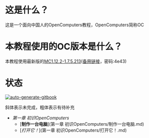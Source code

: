 # 这是什么？

这是一个面向中国人的OpenComputers教程，OpenComputers简称OC

# 本教程使用的OC版本是什么？

本教程使用最新版的[MC1.12.2-1.7.5.213](https://ci.cil.li/job/OpenComputers-MC1.12/213/artifact/build/libs/OpenComputers-MC1.12.2-1.7.5.213.jar)([备用链接](https://pan.baidu.com/s/1C8YczThbd1DzzpDLHVoRiQ)，密码:4e43)

# 状态

[![auto-generate-gitbook](https://github.com/kebufu/opencomputers-tutorial/actions/workflows/build.yml/badge.svg)](https://github.com/kebufu/opencomputers-tutorial/actions/workflows/build.yml)

斜体表示未完成，粗体表示有待补充

- *第一章 初识OpenComputers*
  - [**制作一台电脑**](第一章 初识OpenComputers/制作一台电脑.md)
  - [*打开它！*](第一章 初识OpenComputers/打开它！.md)

